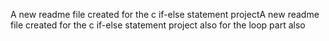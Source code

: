 A new readme file created for the c if-else statement projectA new readme file created for the c if-else statement project also for the loop part also
